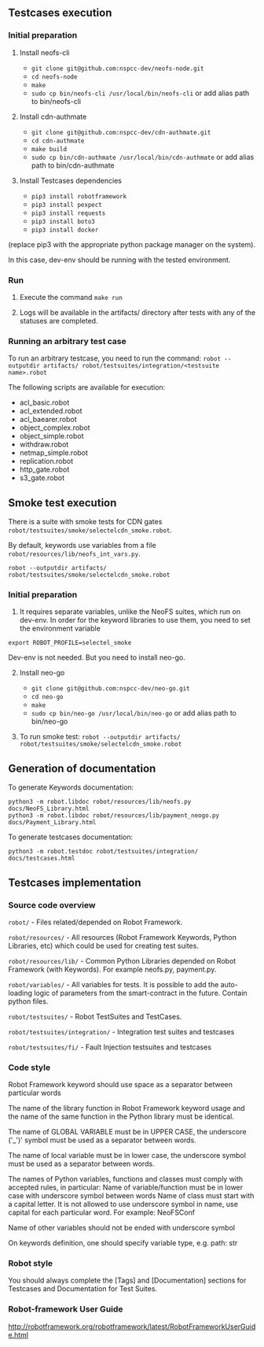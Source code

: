 ## Testcases execution

### Initial preparation

1. Install neofs-cli 
    - `git clone git@github.com:nspcc-dev/neofs-node.git`
    - `cd neofs-node` 
    - `make`
    - `sudo cp bin/neofs-cli /usr/local/bin/neofs-cli` or add alias path to bin/neofs-cli

2. Install cdn-authmate
    - `git clone git@github.com:nspcc-dev/cdn-authmate.git`
    - `cd cdn-authmate`
    - `make build`
    - `sudo cp bin/cdn-authmate /usr/local/bin/cdn-authmate` or add alias path to bin/cdn-authmate

3. Install Testcases dependencies
    - `pip3 install robotframework`
    - `pip3 install pexpect`
    - `pip3 install requests`
    - `pip3 install boto3`
    - `pip3 install docker`

(replace pip3 with the appropriate python package manager on the system).

In this case, dev-env should be running with the tested environment.

### Run

1. Execute the command `make run`

2. Logs will be available in the artifacts/ directory after tests with any of the statuses are completed.


### Running an arbitrary test case

To run an arbitrary testcase, you need to run the command:
`robot --outputdir artifacts/ robot/testsuites/integration/<testsuite name>.robot `

The following scripts are available for execution:

 * acl_basic.robot  
 * acl_extended.robot 
 * acl_baearer.robot 
 * object_complex.robot  
 * object_simple.robot  
 * withdraw.robot  
 * netmap_simple.robot 
 * replication.robot  
 * http_gate.robot  
 * s3_gate.robot 


## Smoke test execution

There is a suite with smoke tests for CDN gates `robot/testsuites/smoke/selectelcdn_smoke.robot`.

By default, keywords use variables from a file `robot/resources/lib/neofs_int_vars.py`.
```
robot --outputdir artifacts/ robot/testsuites/smoke/selectelcdn_smoke.robot
```

### Initial preparation

1. It requires separate variables, unlike the NeoFS suites, which run on
dev-env. In order for the keyword libraries to use them, you need to set the environment variable
```
export ROBOT_PROFILE=selectel_smoke
```

Dev-env is not needed. But you need to install neo-go.

2. Install neo-go
    - `git clone git@github.com:nspcc-dev/neo-go.git`
    - `cd neo-go` 
    - `make`
    - `sudo cp bin/neo-go /usr/local/bin/neo-go` or add alias path to bin/neo-go

3. To run smoke test: `robot --outputdir artifacts/ robot/testsuites/smoke/selectelcdn_smoke.robot`


## Generation of documentation

To generate Keywords documentation:
```
python3 -m robot.libdoc robot/resources/lib/neofs.py docs/NeoFS_Library.html
python3 -m robot.libdoc robot/resources/lib/payment_neogo.py docs/Payment_Library.html
```

To generate testcases documentation:
```
python3 -m robot.testdoc robot/testsuites/integration/ docs/testcases.html
```

## Testcases implementation

### Source code overview

`robot/` - Files related/depended on Robot Framework.

`robot/resources/` - All resources (Robot Framework Keywords, Python Libraries, etc) which could be used for creating test suites.

`robot/resources/lib/` - Common Python Libraries depended on Robot Framework (with Keywords). For example neofs.py, payment.py.

`robot/variables/` - All variables for tests. It is possible to add the auto-loading logic of parameters from the smart-contract in the future. Contain python files.

`robot/testsuites/` - Robot TestSuites and TestCases.

`robot/testsuites/integration/` - Integration test suites and testcases

`robot/testsuites/fi/` - Fault Injection testsuites and testcases

### Code style

Robot Framework keyword should use space as a separator between particular words

The name of the library function in Robot Framework keyword usage and the name of the same function in the Python library must be identical.

The name of GLOBAL VARIABLE must be in UPPER CASE, the underscore ('_')' symbol must be used as a separator between words.

The name of local variable must be in lower case, the underscore symbol must be used as a separator between words.

The names of Python variables, functions and classes must comply with accepted rules, in particular:
Name of variable/function must be in lower case with underscore symbol between words
Name of class must start with a capital letter. It is not allowed to use underscore symbol in name, use capital for each particular word.
For example: NeoFSConf

Name of other variables should not be ended with underscore symbol

On keywords definition, one should specify variable type, e.g. path: str

### Robot style

You should always complete the [Tags] and [Documentation] sections for Testcases and Documentation for Test Suites.

### Robot-framework User Guide

http://robotframework.org/robotframework/latest/RobotFrameworkUserGuide.html
